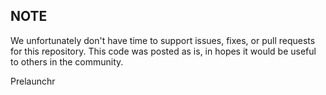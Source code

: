 ## NOTE

We unfortunately don't have time to support issues, fixes, or pull requests for this repository. This code was posted as is, in hopes it would be useful to others in the community. 

Prelaunchr


